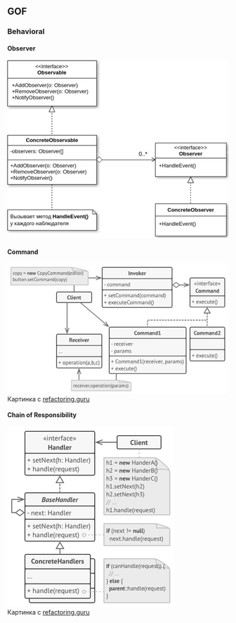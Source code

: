## GOF
### Behavioral

#### Observer

![Pattern Observer](../../../../../static/observerUml.png)

#### Command

![Pattern Command](../../../../../static/commandUml.png) <br>
Картинка c [refactoring.guru](https://refactoring.guru/ru/design-patterns/command/)

#### Chain of Responsibility

![Chain of Responsibility](../../../../../static/chainOfResponsibilitiesUml.png) <br>
Картинка c [refactoring.guru](https://refactoring.guru/ru/design-patterns/chain-of-responsibility)
